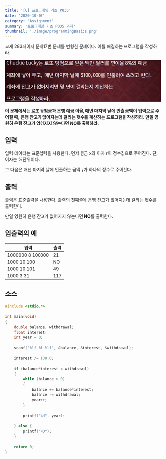 ```yaml
---
title: '[C] 프로그래밍 기초 P035'
date: '2020-10-07'
category: 'Assignment'
summary: '프로그래밍 기초 P035 과제'
thumbnail: './image/programmingBasics.png'
---
```

교재 283페이지 문제17번 문제를 변형한 문제이다. 이를 해결하는 프로그램을 작성하라.

![Problem](./image/pba/p035.jpg)

**이 문제에서는 로또 당첨금과 은행 예금 이율, 매년 마지막 날에 인출 금액이 입력으로 주어질 때, 은행 잔고가 없어지는데 걸리는 햇수를 계산하는 프로그램을 작성하라. 만일 영원히 은행 잔고가 없어지지 않는다면 NO를 출력하라.**

## 입력
입력 데이터는 표준입력을 사용한다. 먼저 원금 x와 이자 r이 정수값으로 주어진다. 단, 이자는 %단위이다. 

그 다음은 매년 마지막 날에 인출하는 금액 y가 하나의 정수로 주어진다.


## 출력
출력은 표준출력을 사용한다. 출력의 첫째줄에 은행 잔고가 없어지는데 걸리는 햇수를 출력한다.

만일 영원히 은행 잔고가 없어지지 않는다면 **NO**를 출력한다.


## 입출력의 예

|입력|출력|
|---|---|
|1000000 8 100000|21|
|1000 10 100|NO|
|1000 10 101|49|
|1000 3 31|117|

## 소스

```c
#include <stdio.h>

int main(void)
{
    double balance, withdrawal;
    float interest;
    int year = 0;

    scanf("%lf %f %lf", &balance, &interest, &withdrawal);

    interest /= 100.0;

    if (balance*interest < withdrawal)
    {
        while (balance > 0)
        {
            balance += balance*interest;
            balance -= withdrawal;
            year++;
        }
        
        printf("%d", year);
        
    } else {
        printf("NO");
    }
    
    return 0;
}
```